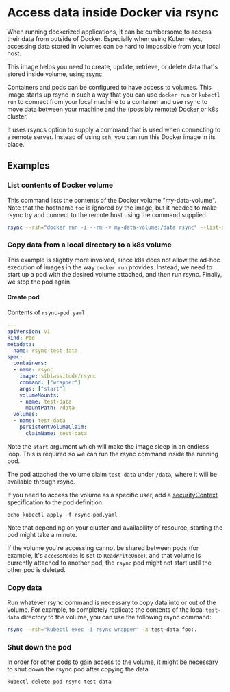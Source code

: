 # Access data inside Docker via rsync

When running dockerized applications, it can be cumbersome to access their data from outside of Docker. Especially when using Kubernetes, accessing data stored in volumes can be hard to impossible from your local host.

This image helps you need to create, update, retrieve, or delete data that's stored inside volume, using [rsync](https://rsync.samba.org).

Containers and pods can be configured to have access to volumes. This image starts up rsync in such a way that you can use `docker run` or `kubectl run` to connect from your local machine to a container and use rsync to move data between your machine and the (possibly remote) Docker or k8s cluster.

It uses rsyncs option to supply a command that is used when connecting to a remote server. Instead of using `ssh`, you can run this Docker image in its place.

## Examples

### List contents of Docker volume

This command lists the contents of the Docker volume "my-data-volume". Note that the hostname `foo` is ignored by the image, but it needed to make rsync try and connect to the remote host using the command supplied.

```sh
rsync --rsh="docker run -i --rm -v my-data-volume:/data rsync" --list-only foo:
```

### Copy data from a local directory to a k8s volume

This example is slightly more involved, since k8s does not allow the ad-hoc execution of images in the way `docker run` provides. Instead, we need to start up a pod with the desired volume attached, and then run rsync. Finally, we stop the pod again.

#### Create pod

Contents of `rsync-pod.yaml`
```yaml
---
apiVersion: v1
kind: Pod
metadata:
  name: rsync-test-data
spec:
  containers:
  - name: rsync
    image: stblassitude/rsync
    command: ["wrapper"]
    args: ["start"]
    volumeMounts:
    - name: test-data
      mountPath: /data
  volumes:
  - name: test-data
    persistentVolumeClaim:
      claimName: test-data
```

Note the `start` argument which will make the image sleep in an endless loop. This is required so we can run the rsync command inside the running pod.

The pod attached the volume claim `test-data` under `/data`, where it will be available through rsync.

If you need to access the volume as a specific user, add a [securityContext](https://kubernetes.io/docs/tasks/configure-pod-container/security-context/#set-the-security-context-for-a-pod) specification to the pod definition.

```
echo kubectl apply -f rsync-pod.yaml
```

Note that depending on your cluster and availability of resource, starting the pod might take a minute.

If the volume you're accessing cannot be shared between pods (for example, it's `accessModes` is set to `ReadWriteOnce`), and that volume is currently attached to another pod, the `rsync` pod might not start until the other pod is deleted.

### Copy data

Run whatever rsync command is necessary to copy data into or out of the volume. For example, to completely replicate the contents of the local `test-data` directory to the volume, you can use the following rsync command:

```sh
rsync --rsh="kubectl exec -i rsync wrapper" -a test-data foo:.
```

### Shut down the pod

In order for other pods to gain access to the volume, it might be necessary to shut down the rsync pod after copying the data.

```
kubectl delete pod rsync-test-data
```
